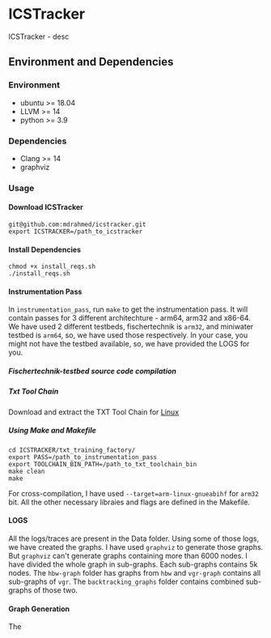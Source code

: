 # ICSTracker
ICSTracker - desc

## Environment and Dependencies
### Environment
 - ubuntu >= 18.04
 - LLVM >= 14
 - python >= 3.9

### Dependencies
 - Clang >= 14
 - graphviz 

### Usage
#### Download ICSTracker
```
git@github.com:mdrahmed/icstracker.git
export ICSTRACKER=/path_to_icstracker
```

#### Install Dependencies
```
chmod +x install_reqs.sh
./install_reqs.sh
```

#### Instrumentation Pass
In `instrumentation_pass`, run `make` to get the instrumentation pass. It will contain passes for 3 different architechture - arm64, arm32 and x86-64. We have used 2 different testbeds, fischertechnik is `arm32`, and miniwater testbed is `arm64`, so, we have used those respectively. In your case, you might not have the testbed available, so, we have provided the LOGS for you.

##### Fischertechnik-testbed source code compilation
##### Txt Tool Chain
Download and extract the TXT Tool Chain for [Linux](https://github.com/fischertechnik/txt_training_factory/releases/download/v0.7.0/gcc-linaro-7.2.1-2017.11-x86_64_arm-linux-gnueabihf.tar.xz)

##### Using Make and Makefile
```
cd ICSTRACKER/txt_training_factory/
export PASS=/path_to_instrumentation_pass
export TOOLCHAIN_BIN_PATH=/path_to_txt_toolchain_bin
make clean
make
```

For cross-compilation, I have used `--target=arm-linux-gnueabihf` for `arm32` bit. All the other necessary libraies and flags are defined in the Makefile. 

#### LOGS
All the logs/traces are present in the Data folder. Using some of those logs, we have created the graphs. I have used `graphviz` to generate those graphs. But `graphviz` can't generate graphs containing more than 6000 nodes. I have divided the whole graph in sub-graphs. Each sub-graphs contains 5k nodes. 
The `hbw-graph` folder has graphs from `hbw` and `vgr-graph` contains all sub-graphs of `vgr`. The `backtracking_graphs` folder contains combined sub-graphs of those two.


#### Graph Generation
The 
